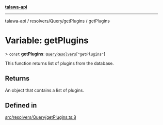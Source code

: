 [**talawa-api**](../../../../README.md)

***

[talawa-api](../../../../modules.md) / [resolvers/Query/getPlugins](../README.md) / getPlugins

# Variable: getPlugins

\> `const` **getPlugins**: [`QueryResolvers`](../../../../types/generatedGraphQLTypes/type-aliases/QueryResolvers.md)\[`"getPlugins"`\]

This function returns list of plugins from the database.

## Returns

An object that contains a list of plugins.

## Defined in

[src/resolvers/Query/getPlugins.ts:8](https://github.com/PalisadoesFoundation/talawa-api/blob/5c5b29a0ea487bda8306089fe128f43f3be29f94/src/resolvers/Query/getPlugins.ts#L8)

